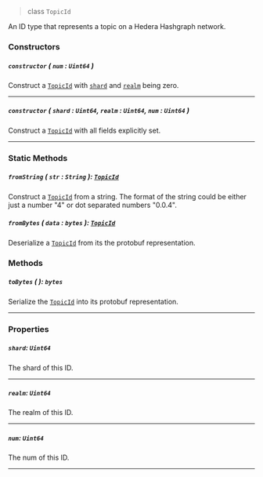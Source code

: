 > class `TopicId`

An ID type that represents a topic on a Hedera Hashgraph network.

### Constructors

##### `constructor` ( `num` : `Uint64` )

Construct a [`TopicId`](#) with [`shard`](#shard-uint64) and [`realm`](#realm-uint64) being zero.

---

##### `constructor` ( `shard` : `Uint64`, `realm` : `Uint64`, `num` : `Uint64` )

Construct a [`TopicId`](#) with all fields explicitly set.

---

### Static Methods

##### `fromString` ( `str` : `String` ): [`TopicId`](#topicid)

Construct a [`TopicId`](#) from a string. The format of the string could be either just
a number "4" or dot separated numbers "0.0.4".

##### `fromBytes` ( `data` : `bytes` ): [`TopicId`](#topicid)

Deserialize a [`TopicId`](#) from its the protobuf representation.

### Methods

##### `toBytes` ( ): `bytes`

Serialize the [`TopicId`](#) into its protobuf representation.

---

### Properties

##### `shard`: `Uint64`

The shard of this ID.

---

##### `realm`: `Uint64`

The realm of this ID.

---

##### `num`: `Uint64`

The num of this ID.

---
